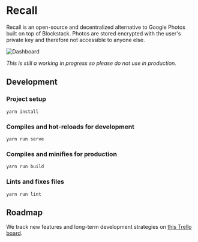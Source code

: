 # Recall

Recall is an open-source and decentralized alternative to Google Photos built on top of Blockstack. 
Photos are stored encrypted with the user's private key and therefore not accessible to anyone else.

![Dashboard](https://user-images.githubusercontent.com/407470/47449532-c7c0f280-d7ba-11e8-933e-09ece8ee0942.png)

*This is still a working in progress so please do not use in production.*

## Development

### Project setup
```
yarn install
```

### Compiles and hot-reloads for development
```
yarn run serve
```

### Compiles and minifies for production
```
yarn run build
```

### Lints and fixes files
```
yarn run lint
```

## Roadmap

We track new features and long-term development strategies on [this Trello board](https://trello.com/b/EMKJ0T7f).